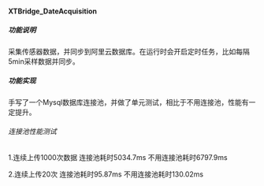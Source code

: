 #### XTBridge_DateAcquisition

##### 功能说明

采集传感器数据，并同步到阿里云数据库。在运行时会开启定时任务，比如每隔5min采样数据并同步。

##### 功能实现

手写了一个Mysql数据库连接池，并做了单元测试，相比于不用连接池，性能有一定提升。

###### 连接池性能测试

1.连续上传1000次数据 连接池耗时5034.7ms 不用连接池耗时6797.9ms

2.连续上传20次 连接池耗时95.87ms 不用连接池耗时130.02ms

